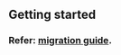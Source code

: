 ## Getting started

### Refer: [migration guide](https://github.com/maysunfaisal/managed-gitops/blob/main/docs/db-migration.md).
